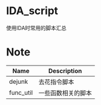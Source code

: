 # IDA_script
使用IDA时常用的脚本汇总

# Note
| Name | Description |
| - | - |
| dejunk | 去花指令脚本 |
| func_util | 一些函数相关的脚本 |
